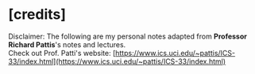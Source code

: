 # \[credits\]

Disclaimer: The following are my personal notes adapted from **Professor Richard Pattis**'s notes and lectures.   
Check out Prof. Patti's website: [https://www.ics.uci.edu/~pattis/ICS-33/index.html](https://www.ics.uci.edu/~pattis/ICS-33/index.html)

